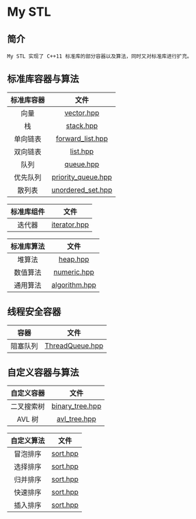 My STL
====
## 简介
	My STL 实现了 C++11 标准库的部分容器以及算法，同时又对标准库进行扩充。

## 标准库容器与算法
|  标准库容器   |       文件        |
|:-------:|:-----------------:|
|向量     |[vector.hpp](https://github.com/senlinzhan/mystl/blob/master/vector.hpp)|
|栈       |[stack.hpp](https://github.com/senlinzhan/mystl/blob/master/stack.hpp)|
|单向链表 |[forward_list.hpp](https://github.com/senlinzhan/mystl/blob/master/forward_list.hpp)|
|双向链表 |[list.hpp](https://github.com/senlinzhan/mystl/blob/master/list.hpp)|
|队列     |[queue.hpp](https://github.com/senlinzhan/mystl/blob/master/queue.hpp)|
|优先队列 |[priority_queue.hpp](https://github.com/senlinzhan/mystl/blob/master/priority_queue.hpp)|
|散列表|[unordered_set.hpp](https://github.com/senlinzhan/mystl/blob/master/unordered_set.hpp)|

| 标准库组件 |       文件        |
|:-----------:|:-----------------:|
|   迭代器     |[iterator.hpp](https://github.com/senlinzhan/mystl/blob/master/iterator.hpp)|

| 标准库算法 |       文件        |
|:-----------:|:-----------------:|
|堆算法|[heap.hpp](https://github.com/senlinzhan/mystl/blob/master/heap.hpp)|
|数值算法|[numeric.hpp](https://github.com/senlinzhan/mystl/blob/master/numeric.hpp)|
|通用算法|[algorithm.hpp](https://github.com/senlinzhan/mystl/blob/master/algorithm.hpp)|

## 线程安全容器
|   容器     |       文件         |
|:-----------:|:-----------------:|
|阻塞队列|[ThreadQueue.hpp](https://github.com/senlinzhan/mystl/blob/master/ThreadQueue.hpp)|

## 自定义容器与算法
| 自定义容器 |       文件        |
|:-------:|:-----------------:|
|二叉搜索树|[binary_tree.hpp](https://github.com/senlinzhan/mystl/blob/master/binary_tree.hpp)|
|AVL 树|[avl_tree.hpp](https://github.com/senlinzhan/mystl/blob/master/avl_tree.hpp)|


| 自定义算法 |       文件        |
|:-------:|:-----------------:|
|冒泡排序|[sort.hpp](https://github.com/senlinzhan/mystl/blob/master/sort.hpp)|
|选择排序|[sort.hpp](https://github.com/senlinzhan/mystl/blob/master/sort.hpp)|
|归并排序|[sort.hpp](https://github.com/senlinzhan/mystl/blob/master/sort.hpp)|
|快速排序|[sort.hpp](https://github.com/senlinzhan/mystl/blob/master/sort.hpp)|
|插入排序|[sort.hpp](https://github.com/senlinzhan/mystl/blob/master/sort.hpp)|

